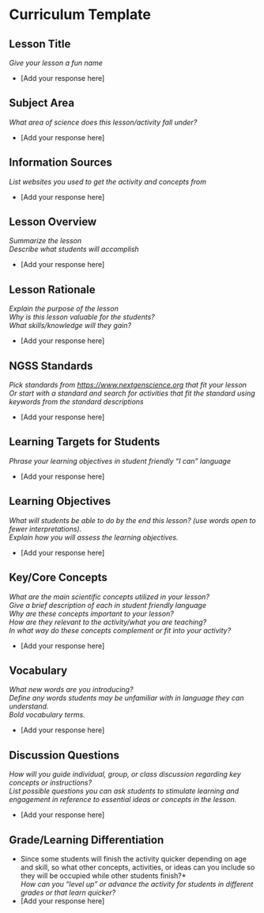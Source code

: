 # Curriculum Template

## Lesson Title
*Give your lesson a fun name*
* [Add your response here]

## Subject Area
*What area of science does this lesson/activity fall under?*
* [Add your response here]

## Information Sources
*List websites you used to get the activity and concepts from*
* [Add your response here]

## Lesson Overview
*Summarize the lesson*  
*Describe what students will accomplish*
* [Add your response here]

## Lesson Rationale
*Explain the purpose of the lesson*   
 *Why is this lesson valuable for the students?*  
 *What skills/knowledge will they gain?*
* [Add your response here]

## NGSS Standards
*Pick standards from https://www.nextgenscience.org that fit your lesson*  
*Or start with a standard and search for activities that fit the standard using keywords from the standard descriptions*
* [Add your response here]

## Learning Targets for Students
*Phrase your learning objectives in student friendly “I can” language*  
* [Add your response here]

## Learning Objectives
*What will students be able to do by the end this lesson? (use words open to fewer interpretations).*  
*Explain how you will assess the learning objectives.*  
* [Add your response here]

## Key/Core Concepts
*What are the main scientific concepts utilized in your lesson?*  
*Give a brief description of each in student friendly language*  
*Why are these concepts important to your lesson?*  
*How are they relevant to the activity/what you are teaching?*  
*In what way do these concepts complement or fit into your activity?*
* [Add your response here]

## Vocabulary
*What new words are you introducing?*  
*Define any words students may be unfamiliar with in language they can understand.*  
*Bold vocabulary terms.*
* [Add your response here]

## Discussion Questions
*How will you guide individual, group, or class discussion regarding key concepts or instructions?*  
*List possible questions you can ask students to stimulate learning and engagement in reference to essential ideas or concepts in the lesson.*  
* [Add your response here]

## Grade/Learning Differentiation 
* Since some students will finish the activity quicker depending on age and skill, so what other concepts, activities, or ideas can you include so they will be occupied while other students finish?*  
*How can you “level up” or advance the activity for students in different grades or that learn quicker?*  
* [Add your response here]
